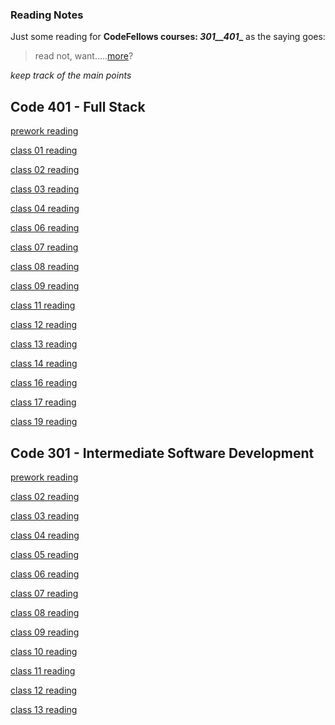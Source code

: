 ### Reading Notes

Just some reading for **CodeFellows courses: _301__401__**
as the saying goes:
> read not, want.....[more](https://trunkofukuleles.github.io/)?

_keep track of the main points_

## Code 401 - Full Stack

[prework reading](https://trunkofukuleles.github.io/reading-notes/401pre)

[class 01 reading](https://trunkofukuleles.github.io/reading-notes/401class1)

[class 02 reading](https://trunkofukuleles.github.io/reading-notes/401class2)

[class 03 reading](https://trunkofukuleles.github.io/reading-notes/401class3)

[class 04 reading](https://trunkofukuleles.github.io/reading-notes/401class4)

[class 06 reading](https://trunkofukuleles.github.io/reading-notes/401class6)

[class 07 reading](https://trunkofukuleles.github.io/reading-notes/401class7)

[class 08 reading](https://trunkofukuleles.github.io/reading-notes/401class8)

[class 09 reading](https://trunkofukuleles.github.io/reading-notes/401class9)

[class 11 reading](https://trunkofukuleles.github.io/reading-notes/401class11)

[class 12 reading](https://trunkofukuleles.github.io/reading-notes/401class12)

[class 13 reading](https://trunkofukuleles.github.io/reading-notes/401class13)

[class 14 reading](https://trunkofukuleles.github.io/reading-notes/401class14)

[class 16 reading](https://trunkofukuleles.github.io/reading-notes/401class16)

[class 17 reading](https://trunkofukuleles.github.io/reading-notes/401class17)

<!-- [class 18 reading](https://trunkofukuleles.github.io/reading-notes/401class18) -->

[class 19 reading](https://trunkofukuleles.github.io/reading-notes/401class19)

## Code 301 - Intermediate Software Development

[prework reading](https://trunkofukuleles.github.io/reading-notes/Class1prework)

[class 02 reading](https://trunkofukuleles.github.io/reading-notes/class2reading)

[class 03 reading](https://trunkOfUkuleles.github.io/reading-notes/class3reading)

[class 04 reading](https://trunkOfUkuleles.github.io/reading-notes/class4reading)

[class 05 reading](https://trunkOfUkuleles.github.io/reading-notes/class5reading)

[class 06 reading](https://trunkOfUkuleles.github.io/reading-notes/class6reading)

[class 07 reading](https://trunkOfUkuleles.github.io/reading-notes/class7reading)

[class 08 reading](https://trunkOfUkuleles.github.io/reading-notes/class8reading)

[class 09 reading](https://trunkOfUkuleles.github.io/reading-notes/class9reading)

[class 10 reading](https://trunkOfUkuleles.github.io/reading-notes/class10reading)

[class 11 reading](https://trunkOfUkuleles.github.io/reading-notes/class11reading)

[class 12 reading](https://trunkOfUkuleles.github.io/reading-notes/class12reading)

[class 13 reading](https://trunkOfUkuleles.github.io/reading-notes/class13reading)

